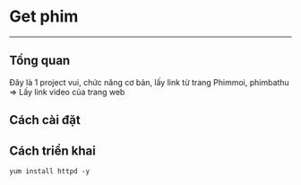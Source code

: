 # Get phim
---
## Tổng quan
Đây là 1 project vui, chức năng cơ bản, lấy link từ trang Phimmoi, phimbathu => Lấy link video của trang web
## Cách cài đặt

## Cách triển khai
```
yum install httpd -y
```
